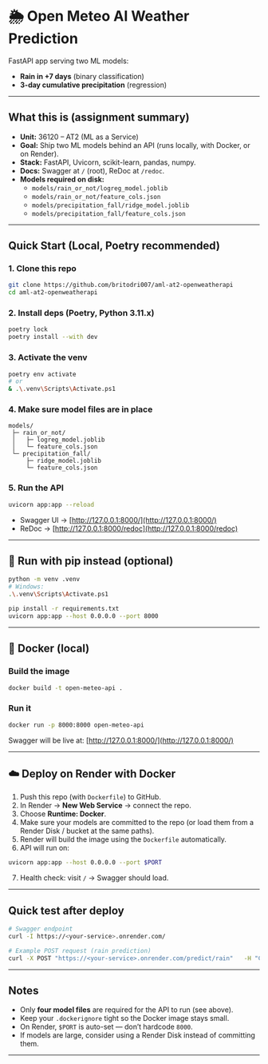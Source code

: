 # 🌦️ Open Meteo AI Weather Prediction

FastAPI app serving two ML models:  
- **Rain in +7 days** (binary classification)  
- **3-day cumulative precipitation** (regression)

---

## What this is (assignment summary)

- **Unit:** 36120 – AT2 (ML as a Service)  
- **Goal:** Ship two ML models behind an API (runs locally, with Docker, or on Render).  
- **Stack:** FastAPI, Uvicorn, scikit-learn, pandas, numpy.  
- **Docs:** Swagger at `/` (root), ReDoc at `/redoc`.  
- **Models required on disk:**  
  - `models/rain_or_not/logreg_model.joblib`  
  - `models/rain_or_not/feature_cols.json`  
  - `models/precipitation_fall/ridge_model.joblib`  
  - `models/precipitation_fall/feature_cols.json`

---

## Quick Start (Local, Poetry recommended)

### 1. Clone this repo
```bash
git clone https://github.com/britodri007/aml-at2-openweatherapi
cd aml-at2-openweatherapi
```

### 2. Install deps (Poetry, Python 3.11.x)
```bash
poetry lock
poetry install --with dev
```

### 3. Activate the venv
```bash
poetry env activate
# or
& .\.venv\Scripts\Activate.ps1
```

### 4. Make sure model files are in place
```
models/
 ├─ rain_or_not/
 │   ├─ logreg_model.joblib
 │   └─ feature_cols.json
 └─ precipitation_fall/
     ├─ ridge_model.joblib
     └─ feature_cols.json
```

### 5. Run the API
```bash
uvicorn app:app --reload
```

- Swagger UI → [http://127.0.0.1:8000/](http://127.0.0.1:8000/)  
- ReDoc → [http://127.0.0.1:8000/redoc](http://127.0.0.1:8000/redoc)

---

## 🐍 Run with pip instead (optional)

```bash
python -m venv .venv
# Windows:
.\.venv\Scripts\Activate.ps1

pip install -r requirements.txt
uvicorn app:app --host 0.0.0.0 --port 8000
```

---

## 🐳 Docker (local)

### Build the image
```bash
docker build -t open-meteo-api .
```

### Run it
```bash
docker run -p 8000:8000 open-meteo-api
```

Swagger will be live at: [http://127.0.0.1:8000/](http://127.0.0.1:8000/)

---

## ☁️ Deploy on Render with Docker

1. Push this repo (with `Dockerfile`) to GitHub.  
2. In Render → **New Web Service** → connect the repo.  
3. Choose **Runtime: Docker**.  
4. Make sure your models are committed to the repo (or load them from a Render Disk / bucket at the same paths).  
5. Render will build the image using the `Dockerfile` automatically.  
6. API will run on:
```bash
uvicorn app:app --host 0.0.0.0 --port $PORT
```
7. Health check: visit `/` → Swagger should load.  

---

## Quick test after deploy

```bash
# Swagger endpoint
curl -I https://<your-service>.onrender.com/

# Example POST request (rain prediction)
curl -X POST "https://<your-service>.onrender.com/predict/rain"   -H "Content-Type: application/json"   -d @sample_rain.json
```

---

##  Notes

- Only **four model files** are required for the API to run (see above).  
- Keep your `.dockerignore` tight so the Docker image stays small.  
- On Render, `$PORT` is auto-set — don’t hardcode `8000`.  
- If models are large, consider using a Render Disk instead of committing them.  

---

